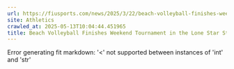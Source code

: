 ```yaml
---
url: https://fiusports.com/news/2025/3/22/beach-volleyball-finishes-weekend-tournament-in-the-lone-star-state.aspx
site: Athletics
crawled_at: 2025-05-13T10:04:44.451965
title: Beach Volleyball Finishes Weekend Tournament in the Lone Star State - FIU Athletics
---
```


Error generating fit markdown: '<' not supported between instances of 'int' and 'str'